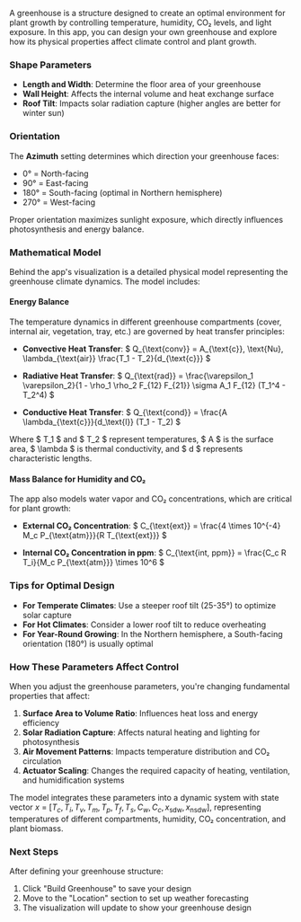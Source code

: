 A greenhouse is a structure designed to create an optimal environment for plant growth by controlling temperature, humidity, CO₂ levels, and light exposure. In this app, you can design your own greenhouse and explore how its physical properties affect climate control and plant growth.

### Shape Parameters

- **Length and Width**: Determine the floor area of your greenhouse
- **Wall Height**: Affects the internal volume and heat exchange surface
- **Roof Tilt**: Impacts solar radiation capture (higher angles are better for winter sun)

### Orientation

The **Azimuth** setting determines which direction your greenhouse faces:

- 0° = North-facing
- 90° = East-facing
- 180° = South-facing (optimal in Northern hemisphere)
- 270° = West-facing

Proper orientation maximizes sunlight exposure, which directly influences photosynthesis and energy balance.

### Mathematical Model

Behind the app's visualization is a detailed physical model representing the greenhouse climate dynamics. The model includes:

#### Energy Balance

The temperature dynamics in different greenhouse compartments (cover, internal air, vegetation, tray, etc.) are governed by heat transfer principles:

- **Convective Heat Transfer**:
  $ Q_{\text{conv}} = A_{\text{c}}\, \text{Nu}\, \lambda_{\text{air}} \frac{T_1 - T_2}{d_{\text{c}}} $
  
- **Radiative Heat Transfer**:
  $ Q_{\text{rad}} = \frac{\varepsilon_1 \varepsilon_2}{1 - \rho_1 \rho_2 F_{12} F_{21}} \sigma A_1 F_{12} (T_1^4 - T_2^4) $
  
- **Conductive Heat Transfer**:
  $ Q_{\text{cond}} = \frac{A \lambda_{\text{c}}}{d_\text{l}} (T_1 - T_2) $

Where $ T_1 $ and $ T_2 $ represent temperatures, $ A $ is the surface area, $ \lambda $ is thermal conductivity, and $ d $ represents characteristic lengths.

#### Mass Balance for Humidity and CO₂

The app also models water vapor and CO₂ concentrations, which are critical for plant growth:

- **External CO₂ Concentration**:
  $ C_{\text{ext}} = \frac{4 \times 10^{-4} M_c P_{\text{atm}}}{R T_{\text{ext}}} $

- **Internal CO₂ Concentration in ppm**:
  $ C_{\text{int, ppm}} = \frac{C_c R T_i}{M_c P_{\text{atm}}} \times 10^6 $

### Tips for Optimal Design

- **For Temperate Climates**: Use a steeper roof tilt (25-35°) to optimize solar capture
- **For Hot Climates**: Consider a lower roof tilt to reduce overheating
- **For Year-Round Growing**: In the Northern hemisphere, a South-facing orientation (180°) is usually optimal

### How These Parameters Affect Control

When you adjust the greenhouse parameters, you're changing fundamental properties that affect:

1. **Surface Area to Volume Ratio**: Influences heat loss and energy efficiency
2. **Solar Radiation Capture**: Affects natural heating and lighting for photosynthesis
3. **Air Movement Patterns**: Impacts temperature distribution and CO₂ circulation
4. **Actuator Scaling**: Changes the required capacity of heating, ventilation, and humidification systems

The model integrates these parameters into a dynamic system with state vector $x$ = [$T_c, T_i, T_v, T_m, T_p, T_f, T_s, C_w, C_c, x_{\text{sdw}}, x_{\text{nsdw}}$], representing temperatures of different compartments, humidity, CO₂ concentration, and plant biomass.

### Next Steps

After defining your greenhouse structure:

1. Click "Build Greenhouse" to save your design
2. Move to the "Location" section to set up weather forecasting
3. The visualization will update to show your greenhouse design

